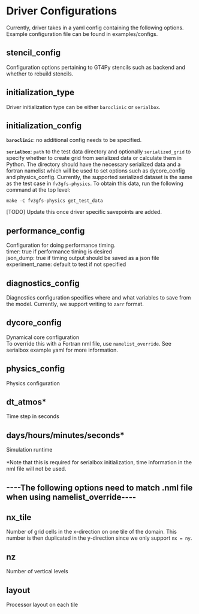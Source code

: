 # Driver Configurations
Currently, driver takes in a yaml config containing the following options. Example configuration file can be found in examples/configs.
## stencil_config
Configuration options pertaining to GT4Py stencils such as backend and whether to rebuild stencils.

## initialization_type
Driver initialization type can be either `baroclinic` or `serialbox`.

## initialization_config
**`baroclinic`**:  no additional config needs to be specified.

**`serialbox`**:  `path` to the test data directory and optionally `serialized_grid` to specify whether to create grid from serialized data or calculate them in Python. The directory should have the necessary serialized data and a fortran namelist which will be used to set options such as dycore_config and physics_config. Currently, the supported serialized dataset is the same as the test case in `fv3gfs-physics`. To obtain this data, run the following command at the top level:
```
make -C fv3gfs-physics get_test_data
```
[TODO] Update this once driver specific savepoints are added.

## performance_config
Configuration for doing performance timing. \
timer: true if performance timing is desired \
json_dump: true if timing output should be saved as a json file \
experiment_name: default to test if not specified

## diagnostics_config
Diagnostics configuration specifies where and what variables to save from the model. Currently, we support writing to `zarr` format.

## dycore_config
Dynamical core configuration \
To override this with a Fortran nml file, use `namelist_override`. See serialbox example yaml for more information.

## physics_config
Physics configuration

## dt_atmos*
Time step in seconds

## days/hours/minutes/seconds*
Simulation runtime \
\
*Note that this is required for serialbox initialization, time information in the nml file will not be used.

## ----**The following options need to match .nml file when using namelist_override**----
## nx_tile
Number of grid cells in the x-direction on one tile of the domain. This number is then duplicated in the y-direction since we only support `nx = ny`.

## nz
Number of vertical levels

## layout
Processor layout on each tile
